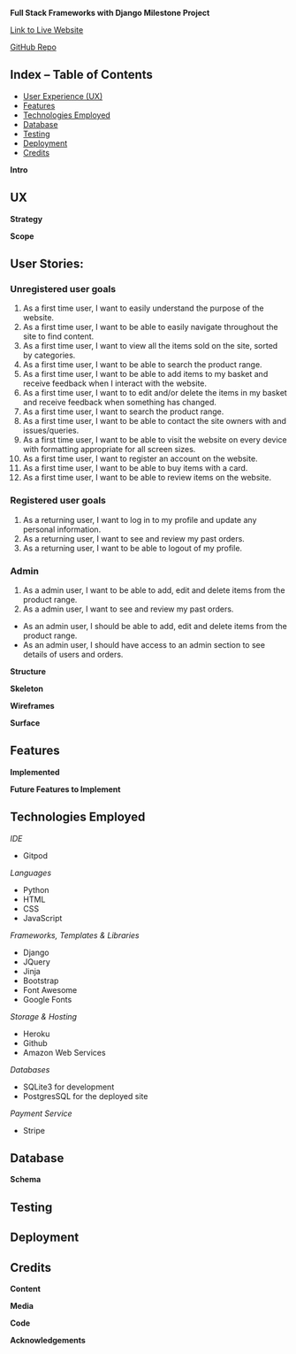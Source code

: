 
**Full Stack Frameworks with Django Milestone Project**
 
[Link to Live Website]()

[GitHub Repo]()

## Index – Table of Contents

* [User Experience (UX)](#user-experience) 
* [Features](#features)
* [Technologies Employed](#technologies-employed)
* [Database](#database)
* [Testing](#testing)
* [Deployment](#deployment)
* [Credits](#credits)


**Intro**



## UX

**Strategy**


**Scope**

## User Stories:

### Unregistered user goals

1. As a first time user, I want to easily understand the purpose of the website.
2. As a first time user, I want to be able to easily navigate throughout the site to find content.
3. As a first time user, I want to view all the items sold on the site, sorted by categories.
4. As a first time user, I want to be able to search the product range.
5. As a first time user, I want to be able to add items to my basket and receive feedback when I interact with the website.
6. As a first time user, I want to to edit and/or delete the items in my basket and receive feedback when something has changed.
7. As a first time user, I want to search the product range.
8. As a first time user, I want to be able to contact the site owners with and issues/queries.
9. As a first time user, I want to be able to visit the website on every device with formatting appropriate for all screen sizes.
10. As a first time user, I want to register an account on the website. 
11. As a first time user, I want to be able to buy items with a card. 
12. As a first time user, I want to be able to review items on the website.

### Registered user goals

1. As a returning user, I want to log in to my profile and update any personal information.
2. As a returning user, I want to see and review my past orders.
3. As a returning user, I want to be able to logout of my profile. 


### Admin

1. As a admin user, I want to be able to add, edit and delete items from the product range.
2. As a admin user, I want to see and review my past orders.
- As an admin user, I should be able to add, edit and delete items from the product range.
- As an admin user, I should have access to an admin section to see details of users and orders.


**Structure**


**Skeleton**


**Wireframes**


**Surface**


## Features

**Implemented**

**Future Features to Implement**

## Technologies Employed

*IDE*
* Gitpod

*Languages*
* Python
* HTML
* CSS
* JavaScript

*Frameworks, Templates & Libraries*
* Django
* JQuery
* Jinja
* Bootstrap
* Font Awesome
* Google Fonts

*Storage & Hosting*
* Heroku
* Github
* Amazon Web Services

*Databases*
* SQLite3 for development
* PostgresSQL for the deployed site

*Payment Service*
* Stripe

## Database

**Schema**

## Testing

## Deployment

## Credits

**Content**

**Media**

**Code**

**Acknowledgements**
